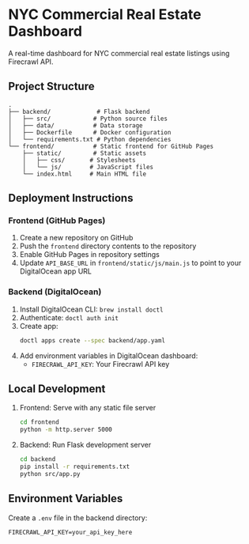 # NYC Commercial Real Estate Dashboard

A real-time dashboard for NYC commercial real estate listings using Firecrawl API.

## Project Structure
```
.
├── backend/             # Flask backend
│   ├── src/            # Python source files
│   ├── data/           # Data storage
│   ├── Dockerfile      # Docker configuration
│   └── requirements.txt # Python dependencies
└── frontend/           # Static frontend for GitHub Pages
    ├── static/         # Static assets
    │   ├── css/       # Stylesheets
    │   └── js/        # JavaScript files
    └── index.html     # Main HTML file
```

## Deployment Instructions

### Frontend (GitHub Pages)
1. Create a new repository on GitHub
2. Push the `frontend` directory contents to the repository
3. Enable GitHub Pages in repository settings
4. Update `API_BASE_URL` in `frontend/static/js/main.js` to point to your DigitalOcean app URL

### Backend (DigitalOcean)
1. Install DigitalOcean CLI: `brew install doctl`
2. Authenticate: `doctl auth init`
3. Create app:
   ```bash
   doctl apps create --spec backend/app.yaml
   ```
4. Add environment variables in DigitalOcean dashboard:
   - `FIRECRAWL_API_KEY`: Your Firecrawl API key

## Local Development
1. Frontend: Serve with any static file server
   ```bash
   cd frontend
   python -m http.server 5000
   ```
2. Backend: Run Flask development server
   ```bash
   cd backend
   pip install -r requirements.txt
   python src/app.py
   ```

## Environment Variables
Create a `.env` file in the backend directory:
```
FIRECRAWL_API_KEY=your_api_key_here
```

